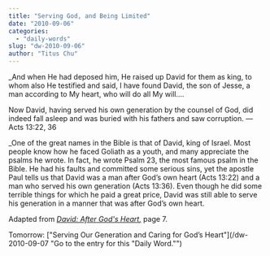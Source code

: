 ```yaml
---
title: "Serving God, and Being Limited"
date: "2010-09-06"
categories: 
  - "daily-words"
slug: "dw-2010-09-06"
author: "Titus Chu"
---
```


_And when He had deposed him, He raised up David for them as king, to whom also He testified and said, I have found David, the son of Jesse, a man according to My heart, who will do all My will....

Now David, having served his own generation by the counsel of God, did indeed fall asleep and was buried with his fathers and saw corruption. — Acts 13:22, 36

_One of the great names in the Bible is that of David, king of Israel. Most people know how he faced Goliath as a youth, and many appreciate the psalms he wrote. In fact, he wrote Psalm 23, the most famous psalm in the Bible. He had his faults and committed some serious sins, yet the apostle Paul tells us that David was a man after God’s own heart (Acts 13:22) and a man who served his own generation (Acts 13:36). Even though he did some terrible things for which he paid a great price, David was still able to serve his generation in a manner that was after God’s own heart.

Adapted from _[David: After God's Heart](/book-david/ "Go to the listing for this book.")[,](/book-journey/ "Go to the listing for this book.")_ page 7.

Tomorrow: ["Serving Our Generation and Caring for God’s Heart"](/dw-2010-09-07 "Go to the entry for this "Daily Word."")
